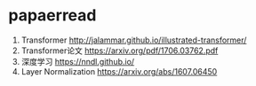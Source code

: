 # papaerread
1. Transformer http://jalammar.github.io/illustrated-transformer/
2. Transformer论文 https://arxiv.org/pdf/1706.03762.pdf
2. 深度学习 https://nndl.github.io/ 
3. Layer Normalization https://arxiv.org/abs/1607.06450
